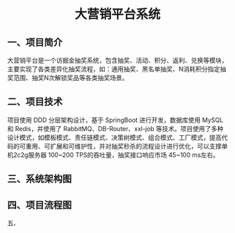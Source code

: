 <h1 align="center">大营销平台系统</h1>

## 一、项目简介

大营销平台是一个访掘金抽奖系统，包含抽奖、活动、积分、返利、兑换等模块，主要实现了各类差异化抽奖流程，如：通用抽奖、黑名单抽奖、N消耗积分指定抽奖范围、抽奖N次解锁奖品等各类抽奖场景。

## 二、项目技术

项目使用 DDD 分层架构设计，基于 SpringBoot 进行开发，数据库使用 MySQL 和 Redis，并使用了 RabbitMQ、DB-Router、xxl-job 等技术。项目使用了多种设计模式，如模板模式、责任链模式、决策树模式、组合模式、工厂模式，提高代码的可重用、可扩展和可维护性，并对抽奖秒杀的流程设计进行优化，可以支撑单机2c2g服务器 100~200 TPS的吞吐量，抽奖接口响应市场 45~100 ms左右。

## 三、系统架构图



## 四、项目流程图



五、



## 

